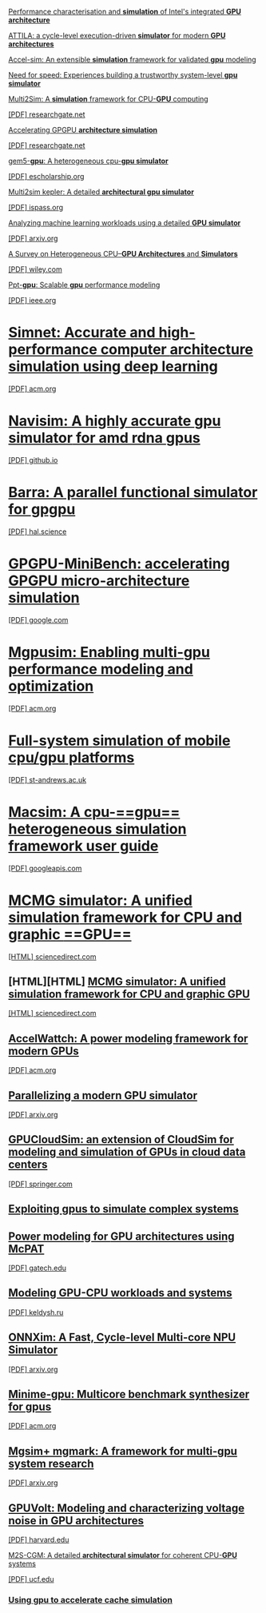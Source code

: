 [Performance characterisation and **simulation** of Intel's integrated **GPU architecture**](https://ieeexplore.ieee.org/abstract/document/8366948/)

[ATTILA: a cycle-level execution-driven **simulator** for modern **GPU architectures**](https://ieeexplore.ieee.org/abstract/document/1620807/)

[Accel-sim: An extensible **simulation** framework for validated **gpu** modeling](https://ieeexplore.ieee.org/abstract/document/9138922/)

[Need for speed: Experiences building a trustworthy system-level **gpu simulator**](https://ieeexplore.ieee.org/abstract/document/9407154/)

[Multi2Sim: A **simulation** framework for CPU-**GPU** computing](https://dl.acm.org/doi/abs/10.1145/2370816.2370865)

[\[PDF\] researchgate.net](https://www.researchgate.net/profile/Dana-Schaa/publication/232613967_Multi2Sim_a_simulation_framework_for_CPU-GPU_computing/links/09e415087f437a51cc000000/Multi2Sim-a-simulation-framework-for-CPU-GPU-computing.pdf)

[Accelerating GPGPU **architecture simulation**](https://dl.acm.org/doi/abs/10.1145/2465529.2465540)

[\[PDF\] researchgate.net](https://www.researchgate.net/profile/Nilanjan-Goswami/publication/262174192_Accelerating_GPGPU_architecture_simulation/links/55f8651908aec948c47c6a22/Accelerating-GPGPU-architecture-simulation.pdf)

[gem5-**gpu**: A heterogeneous cpu-**gpu simulator**](https://ieeexplore.ieee.org/abstract/document/6709764/)

[\[PDF\] escholarship.org](https://escholarship.org/content/qt9bx9341g/qt9bx9341g_noSplash_77b354479d5fffee7bce0c3d0c0bbde4.pdf)

[Multi2sim kepler: A detailed **architectural gpu simulator**](https://ieeexplore.ieee.org/abstract/document/7975298/)

[\[PDF\] ispass.org](http://ispass.org/ispass2017/slides/gong_multi2sim.pdf)

[Analyzing machine learning workloads using a detailed **GPU simulator**](https://ieeexplore.ieee.org/abstract/document/8695671/)

[\[PDF\] arxiv.org](https://arxiv.org/pdf/1811.08933)

[A Survey on Heterogeneous CPU–**GPU Architectures** and **Simulators**](https://onlinelibrary.wiley.com/doi/abs/10.1002/cpe.8318)

[\[PDF\] wiley.com](https://onlinelibrary.wiley.com/doi/pdf/10.1002/cpe.8318)

[Ppt-**gpu**: Scalable **gpu** performance modeling](https://ieeexplore.ieee.org/abstract/document/8665984/)

[\[PDF\] ieee.org](https://ieeexplore.ieee.org/ielaam/10208/8610345/8665984-aam.pdf)

# [Simnet: Accurate and high-performance computer **architecture simulation** using deep learning](https://dl.acm.org/doi/abs/10.1145/3530891)

[\[PDF\] acm.org](https://dl.acm.org/doi/pdf/10.1145/3530891)

# [Navisim: A highly accurate **gpu simulator** for amd rdna **gpus**](https://dl.acm.org/doi/abs/10.1145/3559009.3569666)

[\[PDF\] github.io](https://michaeltshen.github.io/Files/NaviSim.pdf)

# [Barra: A parallel functional **simulator** for gpgpu](https://ieeexplore.ieee.org/abstract/document/5581577/)

[\[PDF\] hal.science](https://hal.science/hal-00359342v4/file/Collange_BarraSimulatorGPGPU_MASCOTS09.pdf)

# [GPGPU-MiniBench: accelerating GPGPU micro-**architecture simulation**](https://ieeexplore.ieee.org/abstract/document/7018049/)

[\[PDF\] google.com](https://drive.google.com/file/d/1qZUSrkppZS-2I0apZWtqL5qVnnXs68a5/view)

# [Mgpusim: Enabling multi-**gpu** performance modeling and optimization](https://dl.acm.org/doi/abs/10.1145/3307650.3322230)

[\[PDF\] acm.org](https://dl.acm.org/doi/pdf/10.1145/3307650.3322230)

# [Full-system **simulation** of mobile cpu/**gpu** platforms](https://ieeexplore.ieee.org/abstract/document/8695656/)

[\[PDF\] st-andrews.ac.uk](https://research-repository.st-andrews.ac.uk/bitstream/handle/10023/24324/Kaszyk_2019_IEEE_Full_System_Simulation_AAM.pdf?sequence=1)

# [Macsim: A cpu-**==gpu==** heterogeneous **simulation** framework user guide](https://google-code-archive-downloads.storage.googleapis.com/v2/code.google.com/macsim/macsim.pdf)

[\[PDF\] googleapis.com](https://google-code-archive-downloads.storage.googleapis.com/v2/code.google.com/macsim/macsim.pdf)

# [MCMG **simulator**: A unified **simulation** framework for CPU and graphic **==GPU==**](https://www.sciencedirect.com/science/article/pii/S0022000014001044)

[\[HTML\] sciencedirect.com](https://www.sciencedirect.com/science/article/pii/S0022000014001044)

## \[HTML\]\[HTML\] [MCMG **simulator**: A unified **simulation** framework for CPU and graphic **GPU**](https://www.sciencedirect.com/science/article/pii/S0022000014001044)

[\[HTML\] sciencedirect.com](https://www.sciencedirect.com/science/article/pii/S0022000014001044)

## [AccelWattch: A power modeling framework for modern **GPUs**](https://dl.acm.org/doi/abs/10.1145/3466752.3480063)

[\[PDF\] acm.org](https://dl.acm.org/doi/pdf/10.1145/3466752.3480063)

## [Parallelizing a modern **GPU simulator**](https://arxiv.org/abs/2502.14691)

[\[PDF\] arxiv.org](https://arxiv.org/pdf/2502.14691)

## [GPUCloudSim: an extension of CloudSim for modeling and **simulation** of **GPUs** in cloud data centers](https://link.springer.com/article/10.1007/s11227-018-2636-7)

[\[PDF\] springer.com](https://link.springer.com/content/pdf/10.1007/s11227-018-2636-7.pdf)

## [Exploiting **gpus** to **simulate** complex systems](https://ieeexplore.ieee.org/abstract/document/6603946/)

## [Power modeling for **GPU architectures** using McPAT](https://dl.acm.org/doi/abs/10.1145/2611758)

[\[PDF\] gatech.edu](https://hparch.gatech.edu/papers/lim_todaes14.pdf)

## [Modeling **GPU**\-CPU workloads and systems](https://dl.acm.org/doi/abs/10.1145/1735688.1735696)

[\[PDF\] keldysh.ru](https://ftp.keldysh.ru/K_student/AUTO_PARALLELIZATION/GPU/CUDA/2010-03-GPGPU-ModelingGPGPU.pdf)

## [ONNXim: A Fast, Cycle-level Multi-core NPU **Simulator**](https://ieeexplore.ieee.org/abstract/document/10726822/)

[\[PDF\] arxiv.org](https://arxiv.org/pdf/2406.08051)

## [Minime-**gpu**: Multicore benchmark synthesizer for **gpus**](https://dl.acm.org/doi/abs/10.1145/2818693)

[\[PDF\] acm.org](https://dl.acm.org/doi/pdf/10.1145/2818693)

## [Mgsim+ mgmark: A framework for multi-**gpu** system research](https://arxiv.org/abs/1811.02884)

[\[PDF\] arxiv.org](https://arxiv.org/pdf/1811.02884)

## [GPUVolt: Modeling and characterizing voltage noise in **GPU architectures**](https://dl.acm.org/doi/abs/10.1145/2627369.2627605)

[\[PDF\] harvard.edu](https://projects.iq.harvard.edu/files/GPUVolt.pdf)

[M2S-CGM: A detailed **architectural simulator** for coherent CPU-**GPU** systems](https://ieeexplore.ieee.org/abstract/document/8119257/)

[\[PDF\] ucf.edu](http://csl.cs.ucf.edu/~heinrich/papers/iccd17.pdf)

### [Using **gpu** to accelerate cache **simulation**](https://ieeexplore.ieee.org/abstract/document/5207880/)